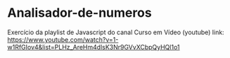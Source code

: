 # Analisador-de-numeros
Exercício da playlist de Javascript do canal Curso em Vídeo (youtube)
link: https://www.youtube.com/watch?v=1-w1RfGIov4&list=PLHz_AreHm4dlsK3Nr9GVvXCbpQyHQl1o1
